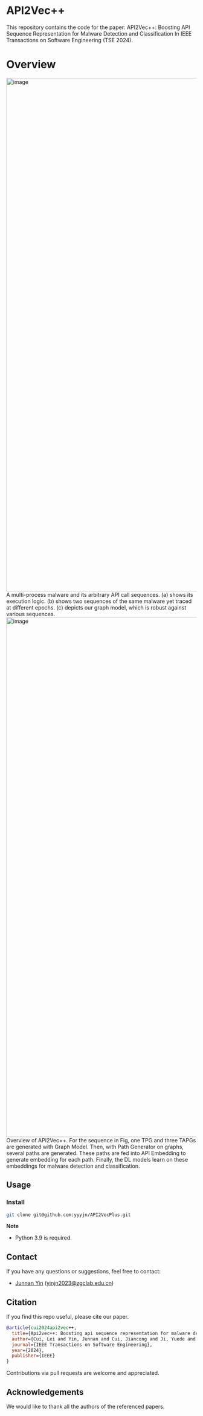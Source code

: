 # API2Vec++

This repository contains the code for the paper:
API2Vec++: Boosting API Sequence Representation for Malware Detection and Classification
In IEEE Transactions on Software Engineering  (TSE 2024).

# Overview
<img width="1360" alt="image" src="https://github.com/user-attachments/assets/6135fdd7-5347-42f0-8425-856819f739a1" />
A multi-process malware and its arbitrary API call sequences. (a) shows its execution logic. (b) shows two sequences of the same malware yet
traced at different epochs. (c) depicts our graph model, which is robust against various sequences.
<img width="1377" alt="image" src="https://github.com/user-attachments/assets/f414972a-3f56-4367-9f3e-5a5fe3196316" />
Overview of API2Vec++. For the sequence in Fig, one TPG and three TAPGs are generated with Graph Model. Then, with Path Generator on
graphs, several paths are generated. These paths are fed into API Embedding to generate embedding for each path. Finally, the DL models learn on these
embeddings for malware detection and classification.



## Usage

### Install 

```sh
git clone git@github.com:yyyjn/API2VecPlus.git
```

**Note**

- Python 3.9 is required.


## Contact
If you have any questions or suggestions, feel free to contact:

- [Junnan Yin](https://github.com/yyyjn/yyyjn.github.io) (yinjn2023@zgclab.edu.cn)

## Citation
If you find this repo useful, please cite our paper.
```bibtex
@article{cui2024api2vec++,
  title={Api2vec++: Boosting api sequence representation for malware detection and classification},
  author={Cui, Lei and Yin, Junnan and Cui, Jiancong and Ji, Yuede and Liu, Peng and Hao, Zhiyu and Yun, Xiaochun},
  journal={IEEE Transactions on Software Engineering},
  year={2024},
  publisher={IEEE}
}
```

Contributions via pull requests are welcome and appreciated.

## Acknowledgements

We would like to thank all the authors of the referenced papers.
